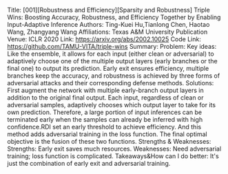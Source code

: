 Title: [001][Robustness and Efficiency][Sparsity and Robustness] Triple Wins: Boosting Accuracy, Robustness, and Efficiency Together by Enabling Input-Adaptive Inference Authors: Ting-Kuei Hu,Tianlong Chen, Haotao Wang, Zhangyang Wang 
Affiliations: Texas A&M University Publication 
Venue: ICLR 2020
Link: https://arxiv.org/abs/2002.10025
Code Link: https://github.com/TAMU-VITA/triple-wins
Summary:
Problem:
Key ideas:
Like the ensemble, it allows for each input (either clean or adversarial) to adaptively choose one of the multiple output layers (early branches or the final one) to output its prediction. Early exit ensures efficiency, multiple branches keep the accuracy, and robustness is achieved by three forms of adversarial attacks and their corresponding defense methods.
Solutions:
First augment the network with multiple early-branch output layers in addition to the original final output. Each input, regardless of clean or adversarial samples, adaptively chooses which output layer to take for its own prediction. Therefore, a large portion of input inferences can be terminated early when the samples can already be inferred with high confidence.RDI set an early threshold to achieve efficiency. And this method adds adversarial training in the loss function. The final optimal objective is the fusion of these two functions.
Strengths & Weaknesses:
Strengths: Early exit saves much resources.
Weaknesses: Need adversarial training; loss function is complicated.
Takeaways&How can I do better:
It's just the combination of early exit and adversarial training.
